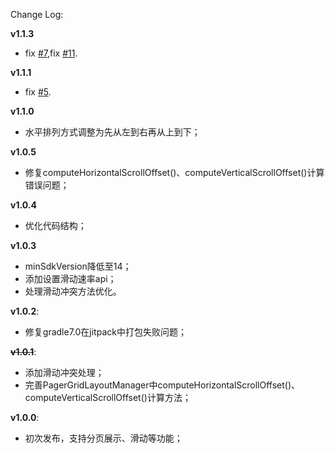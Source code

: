 Change Log: 

**v1.1.3**      
- fix [#7](https://github.com/shenbengit/PagerGridLayoutManager/issues/7),fix [#11](https://github.com/shenbengit/PagerGridLayoutManager/issues/11).   

**v1.1.1**    
- fix [#5](https://github.com/shenbengit/PagerGridLayoutManager/issues/5).  

**v1.1.0**    
- 水平排列方式调整为先从左到右再从上到下； 

**v1.0.5**    
- 修复computeHorizontalScrollOffset()、computeVerticalScrollOffset()计算错误问题； 

**v1.0.4**    
- 优化代码结构；    

**v1.0.3**    
- minSdkVersion降低至14；
- 添加设置滑动速率api；
- 处理滑动冲突方法优化。

**v1.0.2**:
- 修复gradle7.0在jitpack中打包失败问题；    

~~**v1.0.1**~~:    
- 添加滑动冲突处理；    
- 完善PagerGridLayoutManager中computeHorizontalScrollOffset()、computeVerticalScrollOffset()计算方法；    

**v1.0.0**:    
- 初次发布，支持分页展示、滑动等功能；
